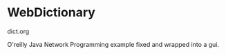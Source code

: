 WebDictionary
=============

dict.org

O'reilly Java Network Programming example fixed and wrapped into a gui.
